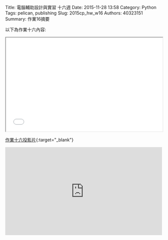 Title: 電腦輔助設計與實習 十六週
Date: 2015-11-28 13:58
Category: Python
Tags: pelican, publishing
Slug: 2015cp_hw_w16
Authors: 40323151
Summary: 作業16摘要

以下為作業十六內容:

<iframe src="40323151_w16.html" width="500" height="300"></iframe>

[作業十六投影片](40323151_w16.html){:target="_blank"}

<iframe src="https://player.vimeo.com/video/150927526" width="500" height="281" frameborder="0" webkitallowfullscreen mozallowfullscreen allowfullscreen></iframe>



